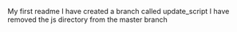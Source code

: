 My first readme
I have created a branch called update_script
I have removed the js directory from the master branch
